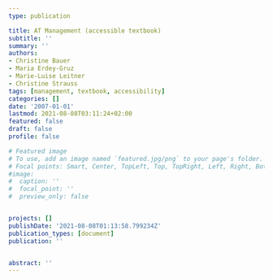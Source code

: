 ```yaml
---
type: publication

title: AT Management (accessible textbook)
subtitle: ''
summary: ''
authors:
- Christine Bauer
- Maria Erdey-Gruz
- Marie-Luise Leitner
- Christine Strauss
tags: [management, textbook, accessibility]
categories: []
date: '2007-01-01'
lastmod: 2021-08-08T03:11:24+02:00
featured: false
draft: false
profile: false

# Featured image
# To use, add an image named `featured.jpg/png` to your page's folder.
# Focal points: Smart, Center, TopLeft, Top, TopRight, Left, Right, BottomLeft, Bottom, BottomRight.
#image:
#  caption: ''
#  focal_point: ''
#  preview_only: false


projects: []
publishDate: '2021-08-08T01:13:58.799234Z'
publication_types: [document]
publication: ''


abstract: ''
---
```


